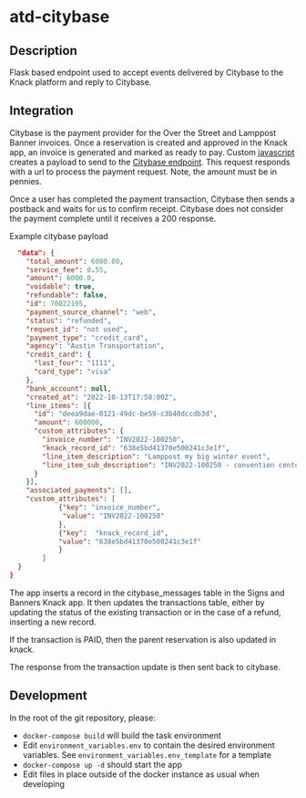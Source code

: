 # atd-citybase

## Description

Flask based endpoint used to accept events delivered by Citybase to the Knack platform and reply to Citybase.

## Integration

Citybase is the payment provider for the Over the Street and Lamppost Banner invoices.
Once a reservation is created and approved in the Knack app, an invoice is generated and marked as ready to pay. Custom [javascript](https://github.com/cityofaustin/atd-knack/blob/master/code/street-banner/street-banner.js#L417) creates a payload to send to the [Citybase endpoint](https://invoice-service.prod.cityba.se/invoices/austin_tx_transportation/street_banner). This request responds with a url to process the payment request. Note, the amount must be in pennies.

Once a user has completed the payment transaction, Citybase then sends a postback and waits for us to confirm receipt. Citybase does not consider the payment complete until it receives a 200 response.

Example citybase payload
```json
  "data": {
    "total_amount": 6000.00,
    "service_fee": 0.55,
    "amount": 6000.0,
    "voidable": true,
    "refundable": false,
    "id": 70022195,
    "payment_source_channel": "web",
    "status": "refunded",
    "request_id": "not used",
    "payment_type": "credit_card",
    "agency": "Austin Transportation",
    "credit_card": {
      "last_four": "1111",
      "card_type": "visa"
    },
    "bank_account": null,
    "created_at": "2022-10-13T17:58:00Z",
    "line_items": [{
      "id": "deea9dae-0121-49dc-be59-c3b40dccdb3d",
      "amount": 600000,
      "custom_attributes": {
        "invoice_number": "INV2022-100250",
        "knack_record_id": "638e5bd41370e500241c3e1f",
        "line_item_description": "Lamppost my big winter event",
        "line_item_sub_description": "INV2022-100250 - convention center"
      }
    }],
    "associated_payments": [],
    "custom_attributes": [      
			{"key": "invoice_number",
			 "value": "INV2022-100250"
			},
			{"key":  "knack_record_id", 
			"value": "638e5bd41370e500241c3e1f"
			}
		]
  }
}
```

The app inserts a record in the citybase_messages table in the Signs and Banners Knack app. 
It then updates the transactions table, either by updating the status of the existing transaction or in the case of a refund, inserting a new record.

If the transaction is PAID, then the parent reservation is also updated in knack. 

The response from the transaction update is then sent back to citybase. 

## Development

In the root of the git repository, please:
* `docker-compose build` will build the task environment
* Edit `environment_variables.env` to contain the desired environment variables. See `environment_variables.env_template` for a template
* `docker-compose up -d` should start the app
* Edit files in place outside of the docker instance as usual when developing